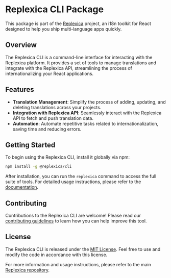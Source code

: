 # Replexica CLI Package

This package is part of the [Replexica](https://github.com/replexica/replexica) project, an i18n toolkit for React designed to help you ship multi-language apps quickly.

## Overview

The Replexica CLI is a command-line interface for interacting with the Replexica platform. It provides a set of tools to manage translations and integrate with the Replexica API, streamlining the process of internationalizing your React applications.

## Features

- **Translation Management**: Simplify the process of adding, updating, and deleting translations across your projects.
- **Integration with Replexica API**: Seamlessly interact with the Replexica API to fetch and push translation data.
- **Automation**: Automate repetitive tasks related to internationalization, saving time and reducing errors.

## Getting Started

To begin using the Replexica CLI, install it globally via npm:

```bash
npm install -g @replexica/cli
```

After installation, you can run the `replexica` command to access the full suite of tools. For detailed usage instructions, please refer to the [documentation](https://github.com/replexica/replexica/wiki/CLI-Documentation).

## Contributing

Contributions to the Replexica CLI are welcome! Please read our [contributing guidelines](https://github.com/replexica/replexica/blob/main/CONTRIBUTING.md) to learn how you can help improve this tool.

## License

The Replexica CLI is released under the [MIT License](https://github.com/replexica/replexica/blob/main/LICENSE). Feel free to use and modify the code in accordance with this license.

For more information and usage instructions, please refer to the main [Replexica repository](https://github.com/replexica/replexica).
